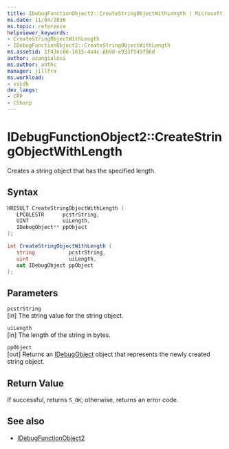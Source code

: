 ```yaml
---
title: IDebugFunctionObject2::CreateStringObjectWithLength | Microsoft Docs
ms.date: 11/04/2016
ms.topic: reference
helpviewer_keywords:
- CreateStringObjectWithLength
- IDebugFunctionObject2::CreateStringObjectWithLength
ms.assetid: 1f43ec66-1615-4a4c-8b9d-e933f549f96d
author: acangialosi
ms.author: anthc
manager: jillfra
ms.workload:
- vssdk
dev_langs:
- CPP
- CSharp
---
```

# IDebugFunctionObject2::CreateStringObjectWithLength
Creates a string object that has the specified length.

## Syntax

```cpp
HRESULT CreateStringObjectWithLength (
   LPCOLESTR      pcstrString,
   UINT           uiLength,
   IDebugObject** ppObject
);
```

```csharp
int CreateStringObjectWithLength (
   string           pcstrString,
   uint             uiLength,
   out IDebugObject ppObject
);
```

## Parameters
`pcstrString`\
[in] The string value for the string object.

`uiLength`\
[in] The length of the string in bytes.

`ppObject`\
[out] Returns an [IDebugObject](../../../extensibility/debugger/reference/idebugobject.md) object that represents the newly created string object.

## Return Value
 If successful, returns `S_OK`; otherwise, returns an error code.

## See also
- [IDebugFunctionObject2](../../../extensibility/debugger/reference/idebugfunctionobject2.md)
